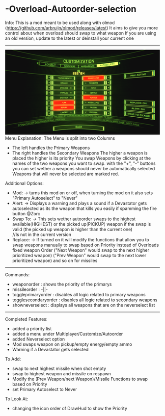 # -Overload-Autoorder-selection
 Info: 
 This is a mod meant to be used along with olmod (https://github.com/arbruijn/olmod/releases/latest)
 It aims to give you more control about when overload should swap to what weapon
 If you are using an old version, update to the latest or deinstall your current one
 
 ________________________________________________________________________________________________________________________________
![1](https://github.com/luponix/-Overload-Autoorder-selection/blob/master/github-ReadMe.PNG)
Menu Explanation:
 The Menu is split into two Columns
  * The left handles the Primary Weapons
  * The right handles the Secondary Weapons
 The higher a weapon is placed the higher is its priority
 You swap Weapons by clicking at the names of the two weapons
 you want to swap.
 with the "+", "-" buttons you can set wether a weapons should never be automatically selected
 Weapons that will never be selected are marked red.
 
 Additional Options:
 * Mod:   -> turns this mod on or off, when turning the mod on it also sets "Primary Autoselect" to "Never" 
 * Alert: -> Displays a warning and plays a sound if a Devastator gets autoselected as its the weapon that kills
             you easily if spamming the fire button @Zorc 
 * Swap To: -> This sets wether autoorder swaps to the highest available(HIGHEST) or the picked up(PICKUP) weapon
               if the swap is valid (the picked up weapon is higher than the current one)            
 //Is not in the current version
 * Replace: -> If turned on it will modify the functions that allow you to swap weapons manually to swap 
               based on Priority instead of Overloads fixed weapon Order 
               ("Next Weapon" would swap to the next higher prioritized weapon)
               ("Prev Weapon" would swap to the next lower prioritized weapon)
               and so on for missiles

________________________________________________________________________________________________________________________________

Commands:
 * weaponorder : shows the priority of the primarys
 * missileorder : -||-
 * toggleprimaryorder : disables all logic related to primary weapons
 * togglesecondaryorder :  disables all logic related to secondary weapons
 * showneverselect : displays all weapons that are on the neverselect list
 
________________________________________________________________________________________________________________________________ 

Completed Features: 
  * added a priority list
  * added a menu under Multiplayer/Customize/Autoorder
  * added Neverselect option
  * Mod swaps weapon on pickup/empty energy/empty ammo
  * Warning if a Devastator gets selected
  
To Add:
  * swap to next highest missile when shot empty
  * swap to highest weapon and missile on respawn
  * Modify the (Prev Weapon/next Weapon)/Missile Functions to 
    swap based on Priority
  * set Primary Autoselect to Never   
    
To Look At:
  * changing the icon order of DrawHud to show the Priority
    

